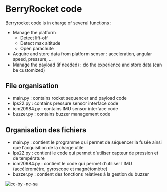 # BerryRocket code

Berryrocket code is in charge of several functions :
- Manage the platform
    - Detect lift-off
    - Detect max altitude
    - Open parachute
- Acquire and store data from platform sensor : acceleration, angular speed, pressure, ...
- Manage the payload (if needed) : do the experience and store data (can be customized)

## File organisation
- main.py : contains rocket sequencer and payload code
- lps22.py : contains pressure sensor interface code
- icm20984.py : contains IMU sensor interface code
- buzzer.py : contains buzzer management code


## Organisation des fichiers
- main.py : contient le programme qui permet de séquencer la fusée ainsi que l'acquisition de la charge utile
- lps22.py : contient le code qui permet d'utiliser capteur de pression et de température
- icm20984.py : contient le code qui permet d'utiliser l'IMU (accéléromètre, gyroscope et magnétomètre)
- buzzer.py : contient des fonctions relatives à la gestion du buzzer

![cc-by
-nc-sa](https://user-images.githubusercontent.com/1367183/214925257-8b6ebb08-f1ee-49e5-85f3-be77d70f8bf6.png)
